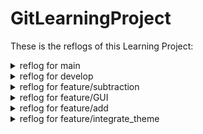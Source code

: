 # GitLearningProject

These is the reflogs of this Learning Project:

<details>
<summary>reflog for main 
</summary>

f9d838e (HEAD -> main, origin/main, origin/develop, feature/integrate_theme, develop) HEAD@{0}: merge develop: Fast-forward
080a58c HEAD@{1}: checkout: moving from feature/sub to main
f69cb70 (feature/sub) HEAD@{2}: commit (cherry-pick): Added a theme to the calculator
27c8e92 HEAD@{3}: checkout: moving from develop to feature/sub
f9d838e (HEAD -> main, origin/main, origin/develop, feature/integrate_theme, develop) HEAD@{4}: merge feature/integrate_theme: Fast-forward
2279bdf HEAD@{5}: checkout: moving from feature/integrate_theme to develop
f9d838e (HEAD -> main, origin/main, origin/develop, feature/integrate_theme, develop) HEAD@{6}: commit: Added a theme to the calculator
2279bdf HEAD@{7}: checkout: moving from develop to feature/integrate_theme
2279bdf HEAD@{8}: rebase (finish): returning to refs/heads/develop
2279bdf HEAD@{9}: rebase (start): checkout refs/remotes/origin/develop
76ca871 HEAD@{10}: commit: reverted back to stable commit
637806d HEAD@{11}: reset: moving to 637806d
2279bdf HEAD@{12}: checkout: moving from feature/integrate_theme to develop
2279bdf HEAD@{13}: checkout: moving from develop to feature/integrate_theme
2279bdf HEAD@{14}: commit: Added themes submodule
637806d HEAD@{15}: commit: merge conflict is good
0678099 HEAD@{16}: checkout: moving from develop to develop
0678099 HEAD@{17}: commit: change padding to look better
c2fb47c HEAD@{18}: checkout: moving from feature/add to develop
1811e6c (feature/add) HEAD@{19}: commit: Changed padding to look better
1c7906f HEAD@{20}: checkout: moving from develop to feature/add
c2fb47c HEAD@{21}: commit (merge): Merge branch 'feature/add' into develop
2303e06 HEAD@{22}: commit: This is a random change to cause a merge conflict
27c8e92 HEAD@{23}: checkout: moving from feature/add to develop
1c7906f HEAD@{24}: commit: Added add functionality
27c8e92 HEAD@{25}: checkout: moving from develop to feature/add
27c8e92 HEAD@{26}: merge feature/sub: Fast-forward
b29185a (feature/GUI) HEAD@{27}: checkout: moving from feature/sub to develop
27c8e92 HEAD@{28}: commit: Added subtraction, displaying numbers, equal-sign, and clearing functionality
b29185a (feature/GUI) HEAD@{29}: checkout: moving from develop to feature/sub
b29185a (feature/GUI) HEAD@{30}: merge feature/GUI: Fast-forward
8f4777f HEAD@{31}: checkout: moving from feature/GUI to develop
b29185a (feature/GUI) HEAD@{32}: commit: added a print statement
8f4777f HEAD@{33}: checkout: moving from develop to feature/GUI
8f4777f HEAD@{34}: merge feature/GUI: Fast-forward
080a58c HEAD@{35}: checkout: moving from feature/GUI to develop
8f4777f HEAD@{36}: rebase (finish): returning to refs/heads/feature/GUI
8f4777f HEAD@{37}: rebase (reword): Create basic gui for the calculator
0938e59 HEAD@{38}: rebase: fast-forward

</details>

<details>
<summary>reflog for develop
</summary>

f9d838e (HEAD -> develop, origin/main, origin/develop, main, feature/integrate_theme) HEAD@{0}: checkout: moving from main to develop
f9d838e (HEAD -> develop, origin/main, origin/develop, main, feature/integrate_theme) HEAD@{1}: merge develop: Fast-forward
080a58c HEAD@{2}: checkout: moving from feature/sub to main
f69cb70 (feature/sub) HEAD@{3}: commit (cherry-pick): Added a theme to the calculator
27c8e92 HEAD@{4}: checkout: moving from develop to feature/sub
f9d838e (HEAD -> develop, origin/main, origin/develop, main, feature/integrate_theme) HEAD@{5}: merge feature/integrate_theme: Fast-forward
2279bdf HEAD@{6}: checkout: moving from feature/integrate_theme to develop
f9d838e (HEAD -> develop, origin/main, origin/develop, main, feature/integrate_theme) HEAD@{7}: commit: Added a theme to the calculator
2279bdf HEAD@{8}: checkout: moving from develop to feature/integrate_theme
2279bdf HEAD@{9}: rebase (finish): returning to refs/heads/develop
2279bdf HEAD@{10}: rebase (start): checkout refs/remotes/origin/develop
76ca871 HEAD@{11}: commit: reverted back to stable commit
637806d HEAD@{12}: reset: moving to 637806d
2279bdf HEAD@{13}: checkout: moving from feature/integrate_theme to develop
2279bdf HEAD@{14}: checkout: moving from develop to feature/integrate_theme
2279bdf HEAD@{15}: commit: Added themes submodule
637806d HEAD@{16}: commit: merge conflict is good
0678099 HEAD@{17}: checkout: moving from develop to develop
0678099 HEAD@{18}: commit: change padding to look better
c2fb47c HEAD@{19}: checkout: moving from feature/add to develop
1811e6c (feature/add) HEAD@{20}: commit: Changed padding to look better
1c7906f HEAD@{21}: checkout: moving from develop to feature/add
c2fb47c HEAD@{22}: commit (merge): Merge branch 'feature/add' into develop
2303e06 HEAD@{23}: commit: This is a random change to cause a merge conflict
27c8e92 HEAD@{24}: checkout: moving from feature/add to develop
1c7906f HEAD@{25}: commit: Added add functionality
27c8e92 HEAD@{26}: checkout: moving from develop to feature/add
27c8e92 HEAD@{27}: merge feature/sub: Fast-forward
b29185a (feature/GUI) HEAD@{28}: checkout: moving from feature/sub to develop
27c8e92 HEAD@{29}: commit: Added subtraction, displaying numbers, equal-sign, and clearing functionality
b29185a (feature/GUI) HEAD@{30}: checkout: moving from develop to feature/sub
b29185a (feature/GUI) HEAD@{31}: merge feature/GUI: Fast-forward
8f4777f HEAD@{32}: checkout: moving from feature/GUI to develop
b29185a (feature/GUI) HEAD@{33}: commit: added a print statement
8f4777f HEAD@{34}: checkout: moving from develop to feature/GUI
8f4777f HEAD@{35}: merge feature/GUI: Fast-forward
080a58c HEAD@{36}: checkout: moving from feature/GUI to develop
8f4777f HEAD@{37}: rebase (finish): returning to refs/heads/feature/GUI
8f4777f HEAD@{38}: rebase (reword): Create basic gui for the calculator

</details>

<details>
<summary>reflog for feature/subtraction 
</summary>

f69cb70 (HEAD -> feature/sub) HEAD@{0}: checkout: moving from develop to feature/sub
f9d838e (origin/main, origin/develop, main, feature/integrate_theme, develop) HEAD@{1}: checkout: moving from main to develop
f9d838e (origin/main, origin/develop, main, feature/integrate_theme, develop) HEAD@{2}: merge develop: Fast-forward
080a58c HEAD@{3}: checkout: moving from feature/sub to main
f69cb70 (HEAD -> feature/sub) HEAD@{4}: commit (cherry-pick): Added a theme to the calculator
27c8e92 HEAD@{5}: checkout: moving from develop to feature/sub
f9d838e (origin/main, origin/develop, main, feature/integrate_theme, develop) HEAD@{6}: merge feature/integrate_theme: Fast-forward
2279bdf HEAD@{7}: checkout: moving from feature/integrate_theme to develop
f9d838e (origin/main, origin/develop, main, feature/integrate_theme, develop) HEAD@{8}: commit: Added a theme to the calculator
2279bdf HEAD@{9}: checkout: moving from develop to feature/integrate_theme
2279bdf HEAD@{10}: rebase (finish): returning to refs/heads/develop
2279bdf HEAD@{11}: rebase (start): checkout refs/remotes/origin/develop
76ca871 HEAD@{12}: commit: reverted back to stable commit
637806d HEAD@{13}: reset: moving to 637806d
2279bdf HEAD@{14}: checkout: moving from feature/integrate_theme to develop
2279bdf HEAD@{15}: checkout: moving from develop to feature/integrate_theme
2279bdf HEAD@{16}: commit: Added themes submodule
637806d HEAD@{17}: commit: merge conflict is good
0678099 HEAD@{18}: checkout: moving from develop to develop
0678099 HEAD@{19}: commit: change padding to look better
c2fb47c HEAD@{20}: checkout: moving from feature/add to develop
1811e6c (feature/add) HEAD@{21}: commit: Changed padding to look better
1c7906f HEAD@{22}: checkout: moving from develop to feature/add
c2fb47c HEAD@{23}: commit (merge): Merge branch 'feature/add' into develop
2303e06 HEAD@{24}: commit: This is a random change to cause a merge conflict
27c8e92 HEAD@{25}: checkout: moving from feature/add to develop
1c7906f HEAD@{26}: commit: Added add functionality
27c8e92 HEAD@{27}: checkout: moving from develop to feature/add
27c8e92 HEAD@{28}: merge feature/sub: Fast-forward
b29185a (feature/GUI) HEAD@{29}: checkout: moving from feature/sub to develop
27c8e92 HEAD@{30}: commit: Added subtraction, displaying numbers, equal-sign, and clearing functionality
b29185a (feature/GUI) HEAD@{31}: checkout: moving from develop to feature/sub
b29185a (feature/GUI) HEAD@{32}: merge feature/GUI: Fast-forward
8f4777f HEAD@{33}: checkout: moving from feature/GUI to develop
b29185a (feature/GUI) HEAD@{34}: commit: added a print statement
8f4777f HEAD@{35}: checkout: moving from develop to feature/GUI
8f4777f HEAD@{36}: merge feature/GUI: Fast-forward
080a58c HEAD@{37}: checkout: moving from feature/GUI to develop
8f4777f HEAD@{38}: rebase (finish): returning to refs/heads/feature/GUI

</details>

<details>
<summary>reflog for feature/GUI</summary>

b29185a (HEAD -> feature/GUI) HEAD@{0}: checkout: moving from feature/sub to feature/GUI
f69cb70 (feature/sub) HEAD@{1}: checkout: moving from develop to feature/sub
f9d838e (origin/main, origin/develop, main, feature/integrate_theme, develop) HEAD@{2}: checkout: moving from main to develop
f9d838e (origin/main, origin/develop, main, feature/integrate_theme, develop) HEAD@{3}: merge develop: Fast-forward
080a58c HEAD@{4}: checkout: moving from feature/sub to main
f69cb70 (feature/sub) HEAD@{5}: commit (cherry-pick): Added a theme to the calculator
27c8e92 HEAD@{6}: checkout: moving from develop to feature/sub
f9d838e (origin/main, origin/develop, main, feature/integrate_theme, develop) HEAD@{7}: merge feature/integrate_theme: Fast-forward
2279bdf HEAD@{8}: checkout: moving from feature/integrate_theme to develop
f9d838e (origin/main, origin/develop, main, feature/integrate_theme, develop) HEAD@{9}: commit: Added a theme to the calculator
2279bdf HEAD@{10}: checkout: moving from develop to feature/integrate_theme
2279bdf HEAD@{11}: rebase (finish): returning to refs/heads/develop
2279bdf HEAD@{12}: rebase (start): checkout refs/remotes/origin/develop
76ca871 HEAD@{13}: commit: reverted back to stable commit
637806d HEAD@{14}: reset: moving to 637806d
2279bdf HEAD@{15}: checkout: moving from feature/integrate_theme to develop
2279bdf HEAD@{16}: checkout: moving from develop to feature/integrate_theme
2279bdf HEAD@{17}: commit: Added themes submodule
637806d HEAD@{18}: commit: merge conflict is good
0678099 HEAD@{19}: checkout: moving from develop to develop
0678099 HEAD@{20}: commit: change padding to look better
c2fb47c HEAD@{21}: checkout: moving from feature/add to develop
1811e6c (feature/add) HEAD@{22}: commit: Changed padding to look better
1c7906f HEAD@{23}: checkout: moving from develop to feature/add
c2fb47c HEAD@{24}: commit (merge): Merge branch 'feature/add' into develop
2303e06 HEAD@{25}: commit: This is a random change to cause a merge conflict
27c8e92 HEAD@{26}: checkout: moving from feature/add to develop
1c7906f HEAD@{27}: commit: Added add functionality
27c8e92 HEAD@{28}: checkout: moving from develop to feature/add
27c8e92 HEAD@{29}: merge feature/sub: Fast-forward
b29185a (HEAD -> feature/GUI) HEAD@{30}: checkout: moving from feature/sub to develop
27c8e92 HEAD@{31}: commit: Added subtraction, displaying numbers, equal-sign, and clearing functionality
b29185a (HEAD -> feature/GUI) HEAD@{32}: checkout: moving from develop to feature/sub
b29185a (HEAD -> feature/GUI) HEAD@{33}: merge feature/GUI: Fast-forward
8f4777f HEAD@{34}: checkout: moving from feature/GUI to develop
b29185a (HEAD -> feature/GUI) HEAD@{35}: commit: added a print statement
8f4777f HEAD@{36}: checkout: moving from develop to feature/GUI
8f4777f HEAD@{37}: merge feature/GUI: Fast-forward
080a58c HEAD@{38}: checkout: moving from feature/GUI to develop

</details>

<details>
<summary>
reflog for feature/add</summary>

1811e6c (HEAD -> feature/add) HEAD@{0}: checkout: moving from feature/GUI to feature/add
b29185a (feature/GUI) HEAD@{1}: checkout: moving from feature/sub to feature/GUI
f69cb70 (feature/sub) HEAD@{2}: checkout: moving from develop to feature/sub
f9d838e (origin/main, origin/develop, main, feature/integrate_theme, develop) HEAD@{3}: checkout: moving from main to develop
f9d838e (origin/main, origin/develop, main, feature/integrate_theme, develop) HEAD@{4}: merge develop: Fast-forward
080a58c HEAD@{5}: checkout: moving from feature/sub to main
f69cb70 (feature/sub) HEAD@{6}: commit (cherry-pick): Added a theme to the calculator
27c8e92 HEAD@{7}: checkout: moving from develop to feature/sub
f9d838e (origin/main, origin/develop, main, feature/integrate_theme, develop) HEAD@{8}: merge feature/integrate_theme: Fast-forward
2279bdf HEAD@{9}: checkout: moving from feature/integrate_theme to develop
f9d838e (origin/main, origin/develop, main, feature/integrate_theme, develop) HEAD@{10}: commit: Added a theme to the calculator
2279bdf HEAD@{11}: checkout: moving from develop to feature/integrate_theme
2279bdf HEAD@{12}: rebase (finish): returning to refs/heads/develop
2279bdf HEAD@{13}: rebase (start): checkout refs/remotes/origin/develop
76ca871 HEAD@{14}: commit: reverted back to stable commit
637806d HEAD@{15}: reset: moving to 637806d
2279bdf HEAD@{16}: checkout: moving from feature/integrate_theme to develop
2279bdf HEAD@{17}: checkout: moving from develop to feature/integrate_theme
2279bdf HEAD@{18}: commit: Added themes submodule
637806d HEAD@{19}: commit: merge conflict is good
0678099 HEAD@{20}: checkout: moving from develop to develop
0678099 HEAD@{21}: commit: change padding to look better
c2fb47c HEAD@{22}: checkout: moving from feature/add to develop
1811e6c (HEAD -> feature/add) HEAD@{23}: commit: Changed padding to look better
1c7906f HEAD@{24}: checkout: moving from develop to feature/add
c2fb47c HEAD@{25}: commit (merge): Merge branch 'feature/add' into develop
2303e06 HEAD@{26}: commit: This is a random change to cause a merge conflict
27c8e92 HEAD@{27}: checkout: moving from feature/add to develop
1c7906f HEAD@{28}: commit: Added add functionality
27c8e92 HEAD@{29}: checkout: moving from develop to feature/add
27c8e92 HEAD@{30}: merge feature/sub: Fast-forward
b29185a (feature/GUI) HEAD@{31}: checkout: moving from feature/sub to develop
27c8e92 HEAD@{32}: commit: Added subtraction, displaying numbers, equal-sign, and clearing functionality
b29185a (feature/GUI) HEAD@{33}: checkout: moving from develop to feature/sub
b29185a (feature/GUI) HEAD@{34}: merge feature/GUI: Fast-forward
8f4777f HEAD@{35}: checkout: moving from feature/GUI to develop
b29185a (feature/GUI) HEAD@{36}: commit: added a print statement
8f4777f HEAD@{37}: checkout: moving from develop to feature/GUI
8f4777f HEAD@{38}: merge feature/GUI: Fast-forward

</details>

<details>
<summary>reflog for feature/integrate_theme</summary>

f9d838e (HEAD -> feature/integrate_theme, origin/main, origin/develop, main, develop) HEAD@{0}: checkout: moving from feature/add to feature/integrate_theme
1811e6c (feature/add) HEAD@{1}: checkout: moving from feature/GUI to feature/add
b29185a (feature/GUI) HEAD@{2}: checkout: moving from feature/sub to feature/GUI
f69cb70 (feature/sub) HEAD@{3}: checkout: moving from develop to feature/sub
f9d838e (HEAD -> feature/integrate_theme, origin/main, origin/develop, main, develop) HEAD@{4}: checkout: moving from main to develop
f9d838e (HEAD -> feature/integrate_theme, origin/main, origin/develop, main, develop) HEAD@{5}: merge develop: Fast-forward
080a58c HEAD@{6}: checkout: moving from feature/sub to main
f69cb70 (feature/sub) HEAD@{7}: commit (cherry-pick): Added a theme to the calculator
27c8e92 HEAD@{8}: checkout: moving from develop to feature/sub
f9d838e (HEAD -> feature/integrate_theme, origin/main, origin/develop, main, develop) HEAD@{9}: merge feature/integrate_theme: Fast-forward
2279bdf HEAD@{10}: checkout: moving from feature/integrate_theme to develop
f9d838e (HEAD -> feature/integrate_theme, origin/main, origin/develop, main, develop) HEAD@{11}: commit: Added a theme to the calculator
2279bdf HEAD@{12}: checkout: moving from develop to feature/integrate_theme
2279bdf HEAD@{13}: rebase (finish): returning to refs/heads/develop
2279bdf HEAD@{14}: rebase (start): checkout refs/remotes/origin/develop
76ca871 HEAD@{15}: commit: reverted back to stable commit
637806d HEAD@{16}: reset: moving to 637806d
2279bdf HEAD@{17}: checkout: moving from feature/integrate_theme to develop
2279bdf HEAD@{18}: checkout: moving from develop to feature/integrate_theme
2279bdf HEAD@{19}: commit: Added themes submodule
637806d HEAD@{20}: commit: merge conflict is good
0678099 HEAD@{21}: checkout: moving from develop to develop
0678099 HEAD@{22}: commit: change padding to look better
c2fb47c HEAD@{23}: checkout: moving from feature/add to develop
1811e6c (feature/add) HEAD@{24}: commit: Changed padding to look better
1c7906f HEAD@{25}: checkout: moving from develop to feature/add
c2fb47c HEAD@{26}: commit (merge): Merge branch 'feature/add' into develop
2303e06 HEAD@{27}: commit: This is a random change to cause a merge conflict
27c8e92 HEAD@{28}: checkout: moving from feature/add to develop
1c7906f HEAD@{29}: commit: Added add functionality
27c8e92 HEAD@{30}: checkout: moving from develop to feature/add
27c8e92 HEAD@{31}: merge feature/sub: Fast-forward
b29185a (feature/GUI) HEAD@{32}: checkout: moving from feature/sub to develop
27c8e92 HEAD@{33}: commit: Added subtraction, displaying numbers, equal-sign, and clearing functionality
b29185a (feature/GUI) HEAD@{34}: checkout: moving from develop to feature/sub
b29185a (feature/GUI) HEAD@{35}: merge feature/GUI: Fast-forward
8f4777f HEAD@{36}: checkout: moving from feature/GUI to develop
b29185a (feature/GUI) HEAD@{37}: commit: added a print statement
8f4777f HEAD@{38}: checkout: moving from develop to feature/GUI

</details>
